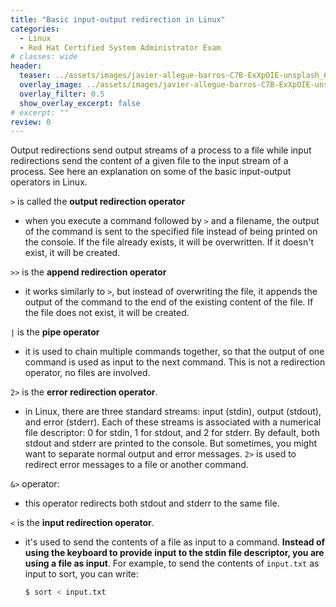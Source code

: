 ```yaml
---
title: "Basic input-output redirection in Linux"
categories:
  - Linux
  - Red Hat Certified System Administrator Exam
# classes: wide
header:
  teaser: ../assets/images/javier-allegue-barros-C7B-ExXpOIE-unsplash_640x430.jpg
  overlay_image: ../assets/images/javier-allegue-barros-C7B-ExXpOIE-unsplash_5434x3623.jpg
  overlay_filter: 0.5
  show_overlay_excerpt: false
# excerpt: ""
review: 0
---
```

Output redirections send output streams of a process to a file while input redirections send the content of a given file to the input stream of a process. See here an explanation on some of the basic input-output operators in Linux. 

`>` is called the **output redirection operator** 
  - when you execute a command followed by `>` and a filename, the output of the command is sent to the specified file instead of being printed on the console. If the file already exists, it will be overwritten. If it doesn't exist, it will be created.  
  
`>>` is the **append redirection operator**
  -  it works similarly to `>`, but instead of overwriting the file, it appends the output of the command to the end of the existing content of the file. If the file does not exist, it will be created.  
  
`|` is the **pipe operator** 
  - it is used to chain multiple commands together, so that the output of one command is used as input to the next command. This is not a redirection operator, no files are involved.
  
`2>` is the **error redirection operator**. 
  - in Linux, there are three standard streams: input (stdin), output (stdout), and error (stderr). Each of these streams is associated with a numerical file descriptor: 0 for stdin, 1 for stdout, and 2 for stderr. By default, both stdout and stderr are printed to the console. But sometimes, you might want to separate normal output and error messages. `2>` is used to redirect error messages to a file or another command. 
  
`&>` operator:
  - this operator redirects both stdout and stderr to the same file.  
   
`<` is the **input redirection operator**. 
  - it's used to send the contents of a file as input to a command. **Instead of using the keyboard to provide input to the stdin file descriptor, you are using a file as input**. For example, to send the contents of `input.txt` as input to sort, you can write: 
    ```bash 
    $ sort < input.txt
    ```
